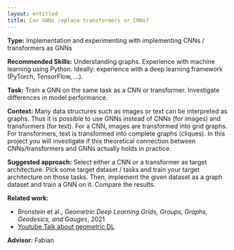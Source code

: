 ```yaml
---
layout: entitled
title: Can GNNs replace transformers or CNNs?
---
```


**Type:** Implementation and experimenting with implementing CNNs / transformers as GNNs

**Recommended Skills:** Understanding graphs.  Experience with machine learning using Python. Ideally: experience with a deep learning framework (PyTorch, TensorFlow, …).


**Task:** Train a GNN on the same task as a CNN or transformer. Investigate differences in model performance.

**Context:** Many data structures such as images or text can be interpreted as graphs. Thus it is possible to use GNNs instead of CNNs (for images) and transformers (for text). For a CNN, images are transformed into grid graphs. For transformers, text is transformed into complete graphs (cliques). In this project you will investigate if this theoretical connection between CNNs/transformers and GNNs actually holds in practice.

**Suggested approach:** Select either a CNN or a transformer as target architecture. Pick some target dataset / tasks and train your target architecture on those tasks. Then, implement the given dataset as a graph dataset and train a GNN on it. Compare the results.

**Related work:**

- Bronstein et al., _Geometric Deep Learning Grids, Groups, Graphs, Geodesics, and Gauges_, 2021
- [Youtube Talk about geometric DL](https://www.youtube.com/watch?v=w6Pw4MOzMuo)

**Advisor:** Fabian